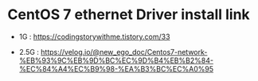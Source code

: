 # CentOS 7 ethernet Driver install link

* 1G : https://codingstorywithme.tistory.com/33

* 2.5G : https://velog.io/@new_ego_doc/Centos7-network-%EB%93%9C%EB%9D%BC%EC%9D%B4%EB%B2%84-%EC%84%A4%EC%B9%98-%EA%B3%BC%EC%A0%95
